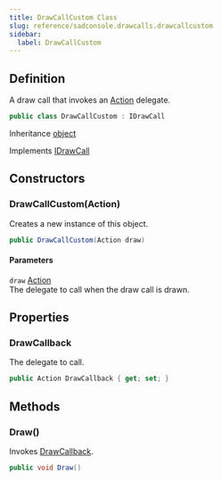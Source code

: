 ```yaml
---
title: DrawCallCustom Class
slug: reference/sadconsole.drawcalls.drawcallcustom
sidebar:
  label: DrawCallCustom
---
```

## Definition

A draw call that invokes an [Action](https://learn.microsoft.com/dotnet/api/system.action/) delegate.

```csharp title="C#"
public class DrawCallCustom : IDrawCall
```

Inheritance [object](https://learn.microsoft.com/dotnet/api/system.object/)

Implements [IDrawCall](../sadconsole.drawcalls.idrawcall/)

## Constructors

### DrawCallCustom(Action)

Creates a new instance of this object.

```csharp title="C#"
public DrawCallCustom(Action draw)
```

#### Parameters

`draw` [Action](https://learn.microsoft.com/dotnet/api/system.action/)  
The delegate to call when the draw call is drawn.


## Properties

### DrawCallback

The delegate to call.

```csharp title="C#"
public Action DrawCallback { get; set; }
```

## Methods

### Draw()

Invokes [DrawCallback](../sadconsole.drawcalls.drawcallcustom/#drawcallback/).

```csharp title="C#"
public void Draw()
```